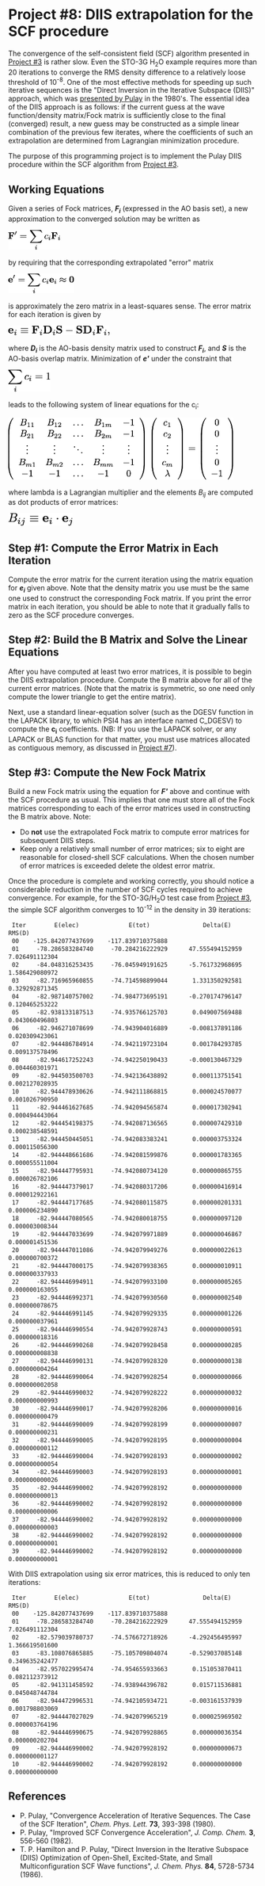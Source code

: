 # Project #8: DIIS extrapolation for the SCF procedure

The convergence of the self-consistent field (SCF) algorithm presented in [Project #3](../Project%2303) is rather slow.
Even the STO-3G H<sub>2</sub>O example requires more than 20 iterations to converge the RMS density difference to a relatively loose threshold of 10<sup>-8</sup>.
One of the most effective methods for speeding up such iterative sequences is the 
"Direct Inversion in the Iterative Subspace (DIIS)" approach, which was 
[presented by Pulay](http://sirius.chem.vt.edu/wiki/lib/exe/fetch.php?media=crawdad:programming:sdoc8328.pdf)
in the 1980's.  The essential idea of the DIIS approach is as follows: 
if the current guess at the wave function/density matrix/Fock matrix is sufficiently close to the final (converged) result, 
a new guess may be constructed as a simple linear combination of the previous few iterates, 
where the coefficients of such an extrapolation are determined from Lagrangian minimization procedure.

The purpose of this programming project is to implement the Pulay DIIS procedure within the SCF algorithm from 
[Project #3](../Project%2303).

## Working Equations

Given a series of Fock matrices, <b><i>F<sub>i</sub></i></b> (expressed in the AO basis set), a new approximation to the converged solution may be written as

<img src="./figures/new-approx-fock.png" height="40">

by requiring that the corresponding extrapolated "error" matrix

<img src="./figures/error-matrix.png" height="40">

is approximately the zero matrix in a least-squares sense.  The error matrix for each iteration is given by

<img src="./figures/iter-error-matrix.png" height="20">

where <b><i>D<sub>i</sub></i></b> is the AO-basis density matrix used to construct 
<b><i>F<sub>i</sub></i></b>, and  <b><i>S</i></b> is the AO-basis overlap matrix.  Minimization of <b><i>e'</i></b> under the constraint that 

<img src="./figures/constraint.png" height="45">

leads to the following system of linear equations for the c<sub>i</sub>:

<img src="./figures/sys-lin-eqn-ci.png" height="125">

where lambda is a Lagrangian multiplier and the elements <i>B<sub>ij</sub></i> are computed as dot products of error matrices:

<img src="./figures/Bij.png" height="25">

## Step #1: Compute the Error Matrix in Each Iteration

Compute the error matrix for the current iteration using the matrix equation  for <b><i>e<sub>i</sub></i></b> given above.
Note that the density matrix you use must be the same one used to construct the corresponding Fock matrix.
If you print the error matrix in each iteration, you should be able to note that it gradually falls to zero as the SCF procedure converges.

## Step #2: Build the B Matrix and Solve the Linear Equations

After you have computed at least two error matrices, it is possible to begin the DIIS extrapolation procedure.
Compute the B matrix above for all of the current error matrices. 
(Note that the matrix is symmetric, so one need only compute the lower triangle to get the entire matrix).

Next, use a standard linear-equation solver (such as the DGESV function in the LAPACK library, 
to which PSI4 has an interface named C_DGESV) to compute the <b>c<sub>i</sub></b> coefficients. 
(NB: If you use the LAPACK solver, or any LAPACK or BLAS function for that matter, you must use matrices allocated as contiguous memory, 
as discussed in [Project #7](../Project%2307)).

## Step #3: Compute the New Fock Matrix

Build a new Fock matrix using the equation for <b><i>F'</i></b> above and continue with the SCF procedure as usual.
This implies that one must store all of the Fock matrices corresponding to each of the error matrices used in constructing the B matrix above.
Note:

  * Do **not** use the extrapolated Fock matrix to compute error matrices for subsequent DIIS steps.
  * Keep only a relatively small number of error matrices; six to eight are reasonable for closed-shell SCF calculations. When the chosen number of error
  matrices is exceeded delete the oldest error matrix.

Once the procedure is complete and working correctly, you should notice a considerable reduction in the number of SCF cycles required to achieve convergence.
For example, for the STO-3G/H<sub>2</sub>O test case from [Project #3](../Project%2303), 
the simple SCF algorithm converges to 10<sup>-12</sup> in the density in 39 iterations:
```
 Iter        E(elec)              E(tot)               Delta(E)             RMS(D)
 00    -125.842077437699    -117.839710375888
 01     -78.286583284740     -70.284216222929      47.555494152959       7.026491112304
 02     -84.048316253435     -76.045949191625      -5.761732968695       1.586429080972
 03     -82.716965960855     -74.714598899044       1.331350292581       0.329292871345
 04     -82.987140757002     -74.984773695191      -0.270174796147       0.120465253222
 05     -82.938133187513     -74.935766125703       0.049007569488       0.043060496803
 06     -82.946271078699     -74.943904016889      -0.008137891186       0.020309423061
 07     -82.944486784914     -74.942119723104       0.001784293785       0.009137578496
 08     -82.944617252243     -74.942250190433      -0.000130467329       0.004460301971
 09     -82.944503500703     -74.942136438892       0.000113751541       0.002127028935
 10     -82.944478930626     -74.942111868815       0.000024570077       0.001026790950
 11     -82.944461627685     -74.942094565874       0.000017302941       0.000494443064
 12     -82.944454198375     -74.942087136565       0.000007429310       0.000238548591
 13     -82.944450445051     -74.942083383241       0.000003753324       0.000115056300
 14     -82.944448661686     -74.942081599876       0.000001783365       0.000055511004
 15     -82.944447795931     -74.942080734120       0.000000865755       0.000026782106
 16     -82.944447379017     -74.942080317206       0.000000416914       0.000012922161
 17     -82.944447177685     -74.942080115875       0.000000201331       0.000006234890
 18     -82.944447080565     -74.942080018755       0.000000097120       0.000003008344
 19     -82.944447033699     -74.942079971889       0.000000046867       0.000001451536
 20     -82.944447011086     -74.942079949276       0.000000022613       0.000000700372
 21     -82.944447000175     -74.942079938365       0.000000010911       0.000000337933
 22     -82.944446994911     -74.942079933100       0.000000005265       0.000000163055
 23     -82.944446992371     -74.942079930560       0.000000002540       0.000000078675
 24     -82.944446991145     -74.942079929335       0.000000001226       0.000000037961
 25     -82.944446990554     -74.942079928743       0.000000000591       0.000000018316
 26     -82.944446990268     -74.942079928458       0.000000000285       0.000000008838
 27     -82.944446990131     -74.942079928320       0.000000000138       0.000000004264
 28     -82.944446990064     -74.942079928254       0.000000000066       0.000000002058
 29     -82.944446990032     -74.942079928222       0.000000000032       0.000000000993
 30     -82.944446990017     -74.942079928206       0.000000000016       0.000000000479
 31     -82.944446990009     -74.942079928199       0.000000000007       0.000000000231
 32     -82.944446990005     -74.942079928195       0.000000000004       0.000000000112
 33     -82.944446990004     -74.942079928193       0.000000000002       0.000000000054
 34     -82.944446990003     -74.942079928193       0.000000000001       0.000000000026
 35     -82.944446990002     -74.942079928192       0.000000000000       0.000000000013
 36     -82.944446990002     -74.942079928192       0.000000000000       0.000000000006
 37     -82.944446990002     -74.942079928192       0.000000000000       0.000000000003
 38     -82.944446990002     -74.942079928192       0.000000000000       0.000000000001
 39     -82.944446990002     -74.942079928192       0.000000000000       0.000000000001
```

With DIIS extrapolation using six error matrices, this is reduced to only ten iterations:

```
 Iter        E(elec)              E(tot)               Delta(E)             RMS(D)
 00    -125.842077437699    -117.839710375888
 01     -78.286583284740     -70.284216222929      47.555494152959       7.026491112304
 02     -82.579039780737     -74.576672718926      -4.292456495997       1.366619501600
 03     -83.108076865885     -75.105709804074      -0.529037085148       0.349635242477
 04     -82.957022995474     -74.954655933663       0.151053870411       0.082112373912
 05     -82.941311458592     -74.938944396782       0.015711536881       0.045048744784
 06     -82.944472996531     -74.942105934721      -0.003161537939       0.001798803069
 07     -82.944447027029     -74.942079965219       0.000025969502       0.000003764196
 08     -82.944446990675     -74.942079928865       0.000000036354       0.000000202704
 09     -82.944446990002     -74.942079928192       0.000000000673       0.000000001127
 10     -82.944446990002     -74.942079928192       0.000000000000       0.000000000000
```

## References

  * P. Pulay, "Convergence Acceleration of Iterative Sequences.  The Case of the SCF Iteration", *Chem. Phys. Lett.* **73**, 393-398 (1980).
  * P. Pulay, "Improved SCF Convergence Acceleration", *J. Comp. Chem.* **3**, 556-560 (1982).
  * T. P. Hamilton and P. Pulay, "Direct Inversion in the Iterative Subspace (DIIS) Optimization of Open-Shell, Excited-State, 
  and Small Multiconfiguration SCF Wave functions", *J. Chem. Phys.* **84**, 5728-5734 (1986).

